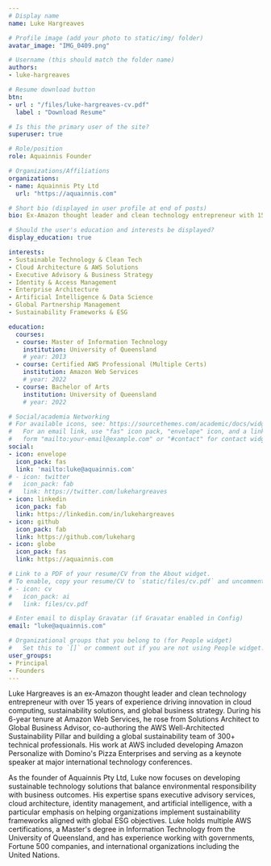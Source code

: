 ```yaml
---
# Display name
name: Luke Hargreaves

# Profile image (add your photo to static/img/ folder)
avatar_image: "IMG_0409.png"

# Username (this should match the folder name)
authors:
- luke-hargreaves

# Resume download button
btn:
- url : "/files/luke-hargreaves-cv.pdf"
  label : "Download Resume"

# Is this the primary user of the site?
superuser: true

# Role/position
role: Aquainnis Founder

# Organizations/Affiliations
organizations:
- name: Aquainnis Pty Ltd
  url: "https://aquainnis.com"

# Short bio (displayed in user profile at end of posts)
bio: Ex-Amazon thought leader and clean technology entrepreneur with 15+ years of experience in cloud architecture, sustainability solutions, and global business development. Proven track record of scaling teams from startup to enterprise level.

# Should the user's education and interests be displayed?
display_education: true

interests:
- Sustainable Technology & Clean Tech
- Cloud Architecture & AWS Solutions
- Executive Advisory & Business Strategy
- Identity & Access Management
- Enterprise Architecture
- Artificial Intelligence & Data Science
- Global Partnership Management
- Sustainability Frameworks & ESG

education:
  courses:
  - course: Master of Information Technology
    institution: University of Queensland
    # year: 2013
  - course: Certified AWS Professional (Multiple Certs)
    institution: Amazon Web Services
    # year: 2022
  - course: Bachelor of Arts
    institution: University of Queensland
    # year: 2022

# Social/academia Networking
# For available icons, see: https://sourcethemes.com/academic/docs/widgets/#icons
#   For an email link, use "fas" icon pack, "envelope" icon, and a link in the
#   form "mailto:your-email@example.com" or "#contact" for contact widget.
social:
- icon: envelope
  icon_pack: fas
  link: 'mailto:luke@aquainnis.com'
# - icon: twitter
#   icon_pack: fab
#   link: https://twitter.com/lukehargreaves
- icon: linkedin
  icon_pack: fab
  link: https://linkedin.com/in/lukehargreaves
- icon: github
  icon_pack: fab
  link: https://github.com/lukeharg
- icon: globe
  icon_pack: fas
  link: https://aquainnis.com

# Link to a PDF of your resume/CV from the About widget.
# To enable, copy your resume/CV to `static/files/cv.pdf` and uncomment the lines below.
# - icon: cv
#   icon_pack: ai
#   link: files/cv.pdf

# Enter email to display Gravatar (if Gravatar enabled in Config)
email: "luke@aquainnis.com"

# Organizational groups that you belong to (for People widget)
#   Set this to `[]` or comment out if you are not using People widget.
user_groups:
- Principal
- Founders
---
```


Luke Hargreaves is an ex-Amazon thought leader and clean technology entrepreneur with over 15 years of experience driving innovation in cloud computing, sustainability solutions, and global business strategy. During his 6-year tenure at Amazon Web Services, he rose from Solutions Architect to Global Business Advisor, co-authoring the AWS Well-Architected Sustainability Pillar and building a global sustainability team of 300+ technical professionals. His work at AWS included developing Amazon Personalize with Domino's Pizza Enterprises and serving as a keynote speaker at major international technology conferences.

As the founder of Aquainnis Pty Ltd, Luke now focuses on developing sustainable technology solutions that balance environmental responsibility with business outcomes. His expertise spans executive advisory services, cloud architecture, identity management, and artificial intelligence, with a particular emphasis on helping organizations implement sustainability frameworks aligned with global ESG objectives. Luke holds multiple AWS certifications, a Master's degree in Information Technology from the University of Queensland, and has experience working with governments, Fortune 500 companies, and international organizations including the United Nations.
